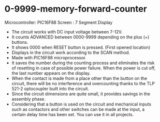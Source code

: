 # 0-9999-memory-forward-counter

Microcontroller: PIC16F88
Screen         : 7 Segment Display        

- The circuit works with DC input voltage between 7-12V.
- It counts ADVANCED between 0000-9999 depending on the plus (+) buttons.
- It shows 0000 when RESET button is pressed. (First opened location)
- Displays in the circuit work according to the SCAN method.
- Made with PIC16F88 microprocessor.
- It saves the number during the counting process and eliminates the risk of resetting in case of possible power failure. When the power is cut off, the last number appears on the display.
- When the contact is made from a place other than the button on the circuit, there will be no interference and overcounting thanks to the TLP 521-2 optocoupler built into the circuit.
- Since the circuit dimensions are quite small, it provides savings in the assembly phase.
- Considering that a button is used on the circuit and mechanical inputs such as contactors and other switches can be made at the input, a certain delay time has been set. You can use it in all projects. 
